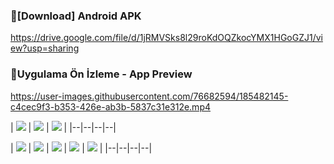 



###  🔽[Download] Android APK

https://drive.google.com/file/d/1jRMVSks8l29roKdOQZkocYMX1HGoGZJ1/view?usp=sharing

###  🔽Uygulama Ön İzleme - App Preview

https://user-images.githubusercontent.com/76682594/185482145-c4cec9f3-b353-426e-ab3b-5837c31e312e.mp4

| <img src= "https://user-images.githubusercontent.com/76682594/185470134-e45a7a8d-11b9-4552-9cc8-e91797d71135.jpg"> |  <img src= "https://user-images.githubusercontent.com/76682594/185470146-f2bb7820-ee0d-4365-b89e-69ada441e2d3.jpg"> | <img src = "https://user-images.githubusercontent.com/76682594/185470148-45a23213-869f-45a6-8c1c-623e3fc10fa1.jpg"> |
|--|--|--|--|

| <img src= "https://user-images.githubusercontent.com/76682594/185470152-fee4cf55-b1a7-41ac-a255-e22d37953c04.jpg"> | <img src = "https://user-images.githubusercontent.com/76682594/185473161-2914639b-6ed7-4484-9df4-e1d8581d8b5c.jpg"> |  <img src = "https://user-images.githubusercontent.com/76682594/185473161-2914639b-6ed7-4484-9df4-e1d8581d8b5c.jpg"> | <img src= "https://user-images.githubusercontent.com/76682594/185472514-5dd548ca-b64b-4f07-a460-a2a001c2cd24.jpg"> | <img src = "https://user-images.githubusercontent.com/76682594/185472517-7c5a945c-57f6-4838-8ecf-eba8958b6b9b.jpg"> |
|--|--|--|--|
